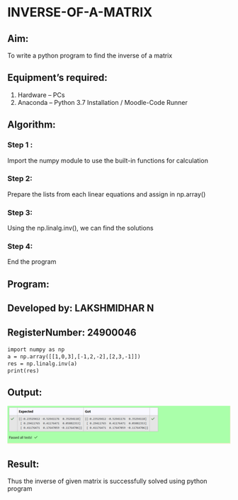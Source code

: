# INVERSE-OF-A-MATRIX
## Aim:
To write a python program to find the inverse of a matrix
## Equipment’s required:
1. 	Hardware – PCs
2. 	Anaconda – Python 3.7 Installation / Moodle-Code Runner
## Algorithm:
### Step 1 :  
Import the numpy module to use the built-in functions for calculation
### Step 2: 
Prepare the lists from each linear equations and assign in np.array()
### Step 3: 
Using the np.linalg.inv(), we can find the solutions
### Step 4: 
End the program

## Program:
## Developed by: LAKSHMIDHAR  N

## RegisterNumber: 24900046

    import numpy as np
    a = np.array([[1,0,3],[-1,2,-2],[2,3,-1]])
    res = np.linalg.inv(a)
    print(res)

## Output:
![OUTPUT](<Screenshot 2024-10-29 223543.png>)

## Result:
Thus the inverse of given matrix is successfully solved using python program

